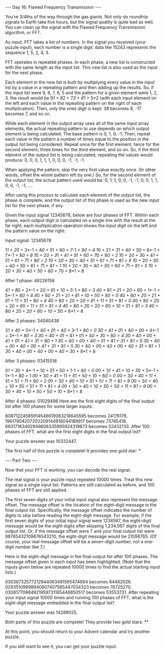 --- Day 16: Flawed Frequency Transmission ---

You're 3/4ths of the way through the gas giants. Not only do roundtrip signals to Earth take five hours, but the signal quality is quite bad as well. You can clean up the signal with the Flawed Frequency Transmission algorithm, or FFT.

As input, FFT takes a list of numbers. In the signal you received (your puzzle input), each number is a single digit: data like 15243 represents the sequence 1, 5, 2, 4, 3.

FFT operates in repeated phases. In each phase, a new list is constructed with the same length as the input list. This new list is also used as the input for the next phase.

Each element in the new list is built by multiplying every value in the input list by a value in a repeating pattern and then adding up the results. So, if the input list were 9, 8, 7, 6, 5 and the pattern for a given element were 1, 2, 3, the result would be 9*1 + 8*2 + 7*3 + 6*1 + 5*2 (with each input element on the left and each value in the repeating pattern on the right of each multiplication). Then, only the ones digit is kept: 38 becomes 8, -17 becomes 7, and so on.

While each element in the output array uses all of the same input array elements, the actual repeating pattern to use depends on which output element is being calculated. The base pattern is 0, 1, 0, -1. Then, repeat each value in the pattern a number of times equal to the position in the output list being considered. Repeat once for the first element, twice for the second element, three times for the third element, and so on. So, if the third element of the output list is being calculated, repeating the values would produce: 0, 0, 0, 1, 1, 1, 0, 0, 0, -1, -1, -1.

When applying the pattern, skip the very first value exactly once. (In other words, offset the whole pattern left by one.) So, for the second element of the output list, the actual pattern used would be: 0, 1, 1, 0, 0, -1, -1, 0, 0, 1, 1, 0, 0, -1, -1, ....

After using this process to calculate each element of the output list, the phase is complete, and the output list of this phase is used as the new input list for the next phase, if any.

Given the input signal 12345678, below are four phases of FFT. Within each phase, each output digit is calculated on a single line with the result at the far right; each multiplication operation shows the input digit on the left and the pattern value on the right:

Input signal: 12345678

1*1  + 2*0  + 3*-1 + 4*0  + 5*1  + 6*0  + 7*-1 + 8*0  = 4
1*0  + 2*1  + 3*1  + 4*0  + 5*0  + 6*-1 + 7*-1 + 8*0  = 8
1*0  + 2*0  + 3*1  + 4*1  + 5*1  + 6*0  + 7*0  + 8*0  = 2
1*0  + 2*0  + 3*0  + 4*1  + 5*1  + 6*1  + 7*1  + 8*0  = 2
1*0  + 2*0  + 3*0  + 4*0  + 5*1  + 6*1  + 7*1  + 8*1  = 6
1*0  + 2*0  + 3*0  + 4*0  + 5*0  + 6*1  + 7*1  + 8*1  = 1
1*0  + 2*0  + 3*0  + 4*0  + 5*0  + 6*0  + 7*1  + 8*1  = 5
1*0  + 2*0  + 3*0  + 4*0  + 5*0  + 6*0  + 7*0  + 8*1  = 8

After 1 phase: 48226158

4*1  + 8*0  + 2*-1 + 2*0  + 6*1  + 1*0  + 5*-1 + 8*0  = 3
4*0  + 8*1  + 2*1  + 2*0  + 6*0  + 1*-1 + 5*-1 + 8*0  = 4
4*0  + 8*0  + 2*1  + 2*1  + 6*1  + 1*0  + 5*0  + 8*0  = 0
4*0  + 8*0  + 2*0  + 2*1  + 6*1  + 1*1  + 5*1  + 8*0  = 4
4*0  + 8*0  + 2*0  + 2*0  + 6*1  + 1*1  + 5*1  + 8*1  = 0
4*0  + 8*0  + 2*0  + 2*0  + 6*0  + 1*1  + 5*1  + 8*1  = 4
4*0  + 8*0  + 2*0  + 2*0  + 6*0  + 1*0  + 5*1  + 8*1  = 3
4*0  + 8*0  + 2*0  + 2*0  + 6*0  + 1*0  + 5*0  + 8*1  = 8

After 2 phases: 34040438

3*1  + 4*0  + 0*-1 + 4*0  + 0*1  + 4*0  + 3*-1 + 8*0  = 0
3*0  + 4*1  + 0*1  + 4*0  + 0*0  + 4*-1 + 3*-1 + 8*0  = 3
3*0  + 4*0  + 0*1  + 4*1  + 0*1  + 4*0  + 3*0  + 8*0  = 4
3*0  + 4*0  + 0*0  + 4*1  + 0*1  + 4*1  + 3*1  + 8*0  = 1
3*0  + 4*0  + 0*0  + 4*0  + 0*1  + 4*1  + 3*1  + 8*1  = 5
3*0  + 4*0  + 0*0  + 4*0  + 0*0  + 4*1  + 3*1  + 8*1  = 5
3*0  + 4*0  + 0*0  + 4*0  + 0*0  + 4*0  + 3*1  + 8*1  = 1
3*0  + 4*0  + 0*0  + 4*0  + 0*0  + 4*0  + 3*0  + 8*1  = 8

After 3 phases: 03415518

0*1  + 3*0  + 4*-1 + 1*0  + 5*1  + 5*0  + 1*-1 + 8*0  = 0
0*0  + 3*1  + 4*1  + 1*0  + 5*0  + 5*-1 + 1*-1 + 8*0  = 1
0*0  + 3*0  + 4*1  + 1*1  + 5*1  + 5*0  + 1*0  + 8*0  = 0
0*0  + 3*0  + 4*0  + 1*1  + 5*1  + 5*1  + 1*1  + 8*0  = 2
0*0  + 3*0  + 4*0  + 1*0  + 5*1  + 5*1  + 1*1  + 8*1  = 9
0*0  + 3*0  + 4*0  + 1*0  + 5*0  + 5*1  + 1*1  + 8*1  = 4
0*0  + 3*0  + 4*0  + 1*0  + 5*0  + 5*0  + 1*1  + 8*1  = 9
0*0  + 3*0  + 4*0  + 1*0  + 5*0  + 5*0  + 1*0  + 8*1  = 8

After 4 phases: 01029498
Here are the first eight digits of the final output list after 100 phases for some larger inputs:

80871224585914546619083218645595 becomes 24176176.
19617804207202209144916044189917 becomes 73745418.
69317163492948606335995924319873 becomes 52432133.
After 100 phases of FFT, what are the first eight digits in the final output list?

Your puzzle answer was 10332447.

The first half of this puzzle is complete! It provides one gold star: *

--- Part Two ---

Now that your FFT is working, you can decode the real signal.

The real signal is your puzzle input repeated 10000 times. Treat this new signal as a single input list. Patterns are still calculated as before, and 100 phases of FFT are still applied.

The first seven digits of your initial input signal also represent the message offset. The message offset is the location of the eight-digit message in the final output list. Specifically, the message offset indicates the number of digits to skip before reading the eight-digit message. For example, if the first seven digits of your initial input signal were 1234567, the eight-digit message would be the eight digits after skipping 1,234,567 digits of the final output list. Or, if the message offset were 7 and your final output list were 98765432109876543210, the eight-digit message would be 21098765. (Of course, your real message offset will be a seven-digit number, not a one-digit number like 7.)

Here is the eight-digit message in the final output list after 100 phases. The message offset given in each input has been highlighted. (Note that the inputs given below are repeated 10000 times to find the actual starting input lists.)

03036732577212944063491565474664 becomes 84462026.
02935109699940807407585447034323 becomes 78725270.
03081770884921959731165446850517 becomes 53553731.
After repeating your input signal 10000 times and running 100 phases of FFT, what is the eight-digit message embedded in the final output list?

Your puzzle answer was 14288025.

Both parts of this puzzle are complete! They provide two gold stars: **

At this point, you should return to your Advent calendar and try another puzzle.

If you still want to see it, you can get your puzzle input.
